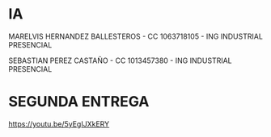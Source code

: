# IA
MARELVIS HERNANDEZ BALLESTEROS - CC 1063718105 - ING INDUSTRIAL PRESENCIAL

SEBASTIAN PEREZ CASTAÑO - CC 1013457380 - ING INDUSTRIAL PRESENCIAL

# SEGUNDA ENTREGA
https://youtu.be/5yEgIJXkERY
